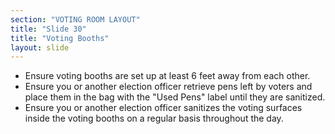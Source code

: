 ```yaml
---
section: "VOTING ROOM LAYOUT"
title: "Slide 30"
title: "Voting Booths"
layout: slide
---
```


- Ensure voting booths are set up at least 6 feet away from each other.
- Ensure you or another election officer retrieve pens left by voters and place them in the bag with the "Used Pens" label until they are sanitized.
- Ensure you or another election officer sanitizes the voting surfaces inside the voting booths on a regular basis throughout the day.
